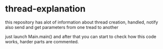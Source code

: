 # thread-explanation
this repository has alot of information about thread creation, handled, notify also send and get parameters from one tread to another


just launch Main.main() and after that you can start to check how this code works, harder parts are commented.